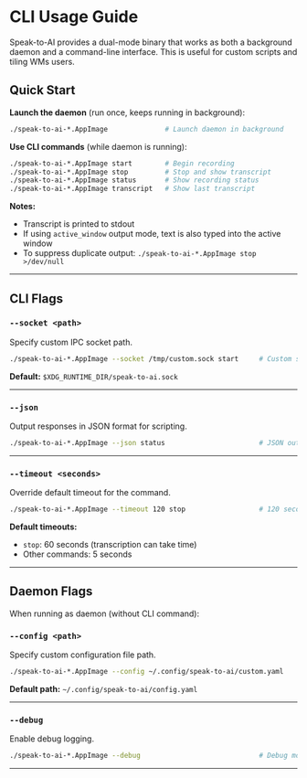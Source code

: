 # CLI Usage Guide

Speak-to-AI provides a dual-mode binary that works as both a background daemon and a command-line interface. This is useful for custom scripts and tiling WMs users.

## Quick Start

**Launch the daemon** (run once, keeps running in background):
```bash
./speak-to-ai-*.AppImage              # Launch daemon in background
```

**Use CLI commands** (while daemon is running):
```bash
./speak-to-ai-*.AppImage start        # Begin recording
./speak-to-ai-*.AppImage stop         # Stop and show transcript
./speak-to-ai-*.AppImage status       # Show recording status
./speak-to-ai-*.AppImage transcript   # Show last transcript
```

**Notes:**
- Transcript is printed to stdout
- If using `active_window` output mode, text is also typed into the active window
- To suppress duplicate output: `./speak-to-ai-*.AppImage stop >/dev/null`

---

## CLI Flags

### `--socket <path>`
Specify custom IPC socket path.

```bash
./speak-to-ai-*.AppImage --socket /tmp/custom.sock start     # Custom socket path
```

**Default:** `$XDG_RUNTIME_DIR/speak-to-ai.sock`

---

### `--json`
Output responses in JSON format for scripting.

```bash
./speak-to-ai-*.AppImage --json status                       # JSON output
```

---

### `--timeout <seconds>`
Override default timeout for the command.

```bash
./speak-to-ai-*.AppImage --timeout 120 stop                  # 120 second timeout
```

**Default timeouts:**
- `stop`: 60 seconds (transcription can take time)
- Other commands: 5 seconds

---

## Daemon Flags

When running as daemon (without CLI command):

### `--config <path>`
Specify custom configuration file path.

```bash
./speak-to-ai-*.AppImage --config ~/.config/speak-to-ai/custom.yaml    # Custom config
```

**Default path:** `~/.config/speak-to-ai/config.yaml`

---

### `--debug`
Enable debug logging.

```bash
./speak-to-ai-*.AppImage --debug                             # Debug mode
```

---

